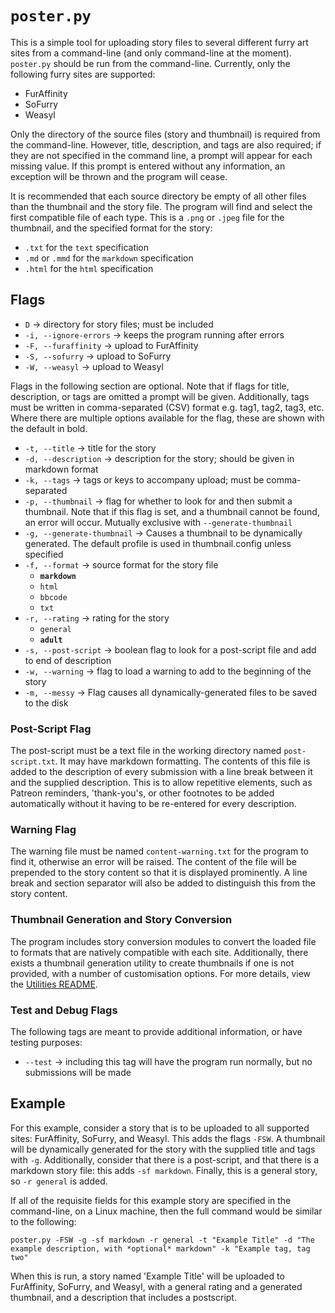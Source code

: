 # `poster.py`
This is a simple tool for uploading story files to several different furry art sites from a command-line (and only command-line at the moment). `poster.py` should be run from the command-line. Currently, only the following furry sites are supported:

 - FurAffinity
 - SoFurry
 - Weasyl

Only the directory of the source files (story and thumbnail) is required from the command-line. However, title, description, and tags are also required; if they are not specified in the command line, a prompt will appear for each missing value. If this prompt is entered without any information, an exception will be thrown and the program will cease. 

It is recommended that each source directory be empty of all other files than the thumbnail and the story file. The program will find and select the first compatible file of each type. This is a `.png` or `.jpeg` file for the thumbnail, and the specified format for the story:

  - `.txt` for the `text` specification
  - `.md` or `.mmd` for the `markdown` specification
  - `.html` for the `html` specification

## Flags
- `D` -> directory for story files; must be included
- `-i, --ignore-errors` -> keeps the program running after errors
- `-F, --furaffinity` -> upload to FurAffinity
- `-S, --sofurry` -> upload to SoFurry
- `-W, --weasyl` -> upload to Weasyl

Flags in the following section are optional. Note that if flags for title, description, or tags are omitted a prompt will be given. Additionally, tags must be written in comma-separated (CSV) format e.g. tag1, tag2, tag3, etc. Where there are multiple options available for the flag, these are shown with the default in bold.

- `-t, --title` -> title for the story
- `-d, --description` -> description for the story; should be given in markdown format
- `-k, --tags` -> tags or keys to accompany upload; must be comma-separated
- `-p, --thumbnail` -> flag for whether to look for and then submit a thumbnail. Note that if this flag is set, and a thumbnail cannot be found, an error will occur. Mutually exclusive with `--generate-thumbnail`
- `-g, --generate-thumbnail` -> Causes a thumbnail to be dynamically generated. The default profile is used in thumbnail.config unless specified
- `-f, --format` -> source format for the story file
    - **`markdown`**
    - `html`
    - `bbcode`
    - `txt`
- `-r, --rating` -> rating for the story
    - `general`
    - **`adult`**
- `-s, --post-script` -> boolean flag to look for a post-script file and add to end of description
- `-w, --warning` -> flag to load a warning to add to the beginning of the story
- `-m, --messy` -> Flag causes all dynamically-generated files to be saved to the disk

### Post-Script Flag
The post-script must be a text file in the working directory named `post-script.txt`. It may have markdown formatting. The contents of this file is added to the description of every submission with a line break between it and the supplied description. This is to allow repetitive elements, such as Patreon reminders, 'thank-you's, or other footnotes to be added automatically without it having to be re-entered for every description.

### Warning Flag
The warning file must be named `content-warning.txt` for the program to find it, otherwise an error will be raised. The content of the file will be prepended to the story content so that it is displayed prominently. A line break and section separator will also be added to distinguish this from the story content.

### Thumbnail Generation and Story Conversion
The program includes story conversion modules to convert the loaded file to formats that are natively compatible with each site. Additionally, there exists a thumbnail generation utility to create thumbnails if one is not provided, with a number of customisation options. For more details, view the [Utilities README](UTILITIESREADME.md).

### Test and Debug Flags
The following tags are meant to provide additional information, or have testing purposes:

- `--test` -> including this tag will have the program run normally, but no submissions will be made
## Example
For this example, consider a story that is to be uploaded to all supported sites: FurAffinity, SoFurry, and Weasyl. This adds the flags `-FSW`. A thumbnail will be dynamically generated for the story with the supplied title and tags with `-g`. Additionally, consider that there is a post-script, and that there is a markdown story file: this adds `-sf markdown`. Finally, this is a general story, so `-r general` is added.

If all of the requisite fields for this example story are specified in the command-line, on a Linux machine, then the full command would be similar to the following:

`poster.py -FSW -g -sf markdown -r general -t "Example Title" -d "The example description, with *optional* markdown" -k "Example tag, tag two"`

When this is run, a story named 'Example Title' will be uploaded to FurAffinity, SoFurry, and Weasyl, with a general rating and a generated thumbnail, and a description that includes a postscript.